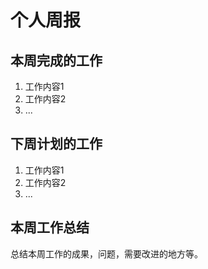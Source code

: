 # 个人周报

## 本周完成的工作

1. 工作内容1
2. 工作内容2
3. ...

## 下周计划的工作

1. 工作内容1
2. 工作内容2
3. ...

## 本周工作总结

总结本周工作的成果，问题，需要改进的地方等。